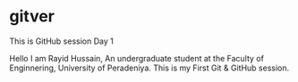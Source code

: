 # gitver
This is GitHub session Day 1

Hello I am Rayid Hussain, An undergraduate student at the Faculty of Enginnering,
University of Peradeniya. This is my First Git & GitHub session.